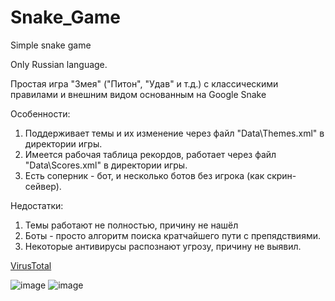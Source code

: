 # Snake_Game
Simple snake game

Only Russian language.

Простая игра "Змея" ("Питон", "Удав" и т.д.) с классическими правилами и внешним видом основанным на Google Snake

Особенности:
1. Поддерживает темы и их изменение через файл "Data\Themes.xml" в директории игры.
2. Имеется рабочая таблица рекордов, работает через файл "Data\Scores.xml" в директории игры.
3. Есть соперник - бот, и несколько ботов без игрока (как скрин-сейвер).

Недостатки:
1. Темы работают не полностью, причину не нашёл
2. Боты - просто алгоритм поиска кратчайшего пути с препядствиями.
3. Некоторые антивирусы распознают угрозу, причину не выявил.

[VirusTotal](https://www.virustotal.com/gui/file/c68b355ada5db463e5ceb000eec49ddddfccaf1cd9771b0465385ef09409374e/detection)

![image](https://user-images.githubusercontent.com/49288795/116287331-54403780-a7a1-11eb-9d7f-1e270c55d1b9.png)
![image](https://user-images.githubusercontent.com/49288795/116287351-586c5500-a7a1-11eb-878f-8ff61c8381a3.png)
